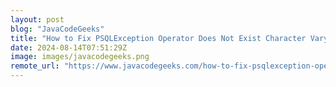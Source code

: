```yaml
---
layout: post
blog: "JavaCodeGeeks"
title: "How to Fix PSQLException Operator Does Not Exist Character Varying = UUID"
date: 2024-08-14T07:51:29Z
image: images/javacodegeeks.png
remote_url: "https://www.javacodegeeks.com/how-to-fix-psqlexception-operator-does-not-exist-character-varying-uuid.html"
---
```

